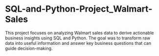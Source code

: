 # SQL-and-Python-Project_Walmart-Sales
 This project focuses on analyzing Walmart sales data to derive actionable business insights using SQL and Python. The goal was to transform raw data into useful information and answer key business questions that can guide decision-making.
